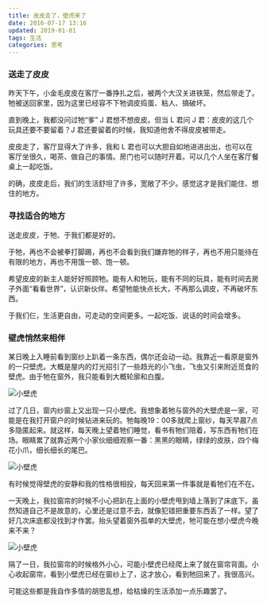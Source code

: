 ```yaml
---
title: 皮皮走了，壁虎来了
date: 2016-07-17 13:16
updated: 2019-01-01
tags: 生活
categories: 思考
---
```


### 送走了皮皮

昨天下午，小金毛皮皮在客厅一番挣扎之后，被两个大汉关进铁笼，然后带走了。牠被送回家里，因为这里已经容不下牠调皮捣蛋、粘人、搞破坏。

直到晚上，我都没问过牠“爹” J 君想不想皮皮。但当 L 君问 J 君：皮皮的这几个玩具还要不要留着？J 君还要留着的时候，我知道他舍不得皮皮被带走。

皮皮走了，客厅显得大了许多，我和 L 君也可以大胆自如地进进出出，也可以在客厅坐很久，喝茶、做自己的事情。房门也可以随时开着。可以几个人坐在客厅餐桌上一起吃饭。

的确，皮皮走后，我们的生活舒坦了许多，宽敞了不少。感觉这才是我们能住、想住的地方。

### 寻找适合的地方

送走皮皮，于牠、于我们都是好的。

于牠，再也不会被拳打脚踢，再也不会看到我们嫌弃牠的样子，再也不用只能待在有限的地方，再也不用饿一顿、饱一顿。

希望皮皮的新主人能好好照顾牠。能有人和牠玩，能有不同的玩具，能有时间去房子外面“看看世界”，认识新伙伴。希望牠能快点长大，不再那么调皮，不再破坏东西。

于我们仨，生活更自由，可走动的空间更多。一起吃饭、说话的时间会增多。

### 壁虎悄然来相伴

某日晚上入睡前看到窗纱上趴着一条东西，偶尔还会动一动。我靠近一看原是窗外的一只壁虎。大概是屋内的灯光招引了一些趋光的小飞虫，飞虫又引来附近觅食的壁虎。由于牠在窗外，我只能看到大概轮廓和白腹。

![小壁虎](https://66.media.tumblr.com/556441133a810ebc97fe01a46311c182/tumblr_oaf3f6F7MK1uft3xho1_1280.jpg)

过了几日，窗内纱窗上又出现一只小壁虎。我想象着牠与窗外的大壁虎是一家，可能是在我打开窗户的时候钻进来玩的。牠每晚19：00多就爬上窗纱，每天早晨7点多隐匿起来。就这样，每天晚上望着牠们睡觉，看书有牠们陪着，写东西有牠们在场。眼睛累了就靠近两个小家伙细细观察一番：黑黑的眼睛，绿绿的皮肤，四个梅花小爪，细长细长的尾巴。

![小壁虎](https://66.media.tumblr.com/bef49280a11a6bb1d21414b9fc5c3a11/tumblr_oaf3f6F7MK1uft3xho2_1280.jpg)

有时候觉得壁虎的安静和我的性格很相投，每天回来第一件事就是看牠们在不在。

一天晚上，我拉窗帘的时候不小心把趴在上面的小壁虎甩到墙上落到了床底下。虽然知道自己不是故意的，心里还是过意不去，就像犯错把重要东西丢了一样。望了好几次床底都没找到才作罢。抬头望着窗外孤单的大壁虎，牠可能在想小壁虎今晚来不来？

![小壁虎](https://66.media.tumblr.com/a916b60eaa0507fb508886adb0cbe8e1/tumblr_oaf3f6F7MK1uft3xho4_1280.jpg)

隔了一日，我拉窗帘的时候格外小心，可能小壁虎已经爬上来了就在窗帘背面。小心收起窗帘，看到小壁虎已经在窗纱上了，这才放心，看到牠回来了，我很高兴。

可能这些都是我自作多情的胡思乱想，给枯燥的生活添加一点乐趣罢了。
